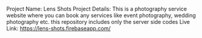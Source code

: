 Project Name: Lens Shots
Project Details: This is a photography service website where you can book any services like event photography, wedding photography etc. this repository includes only the server side codes
Live Link: https://lens-shots.firebaseapp.com/
